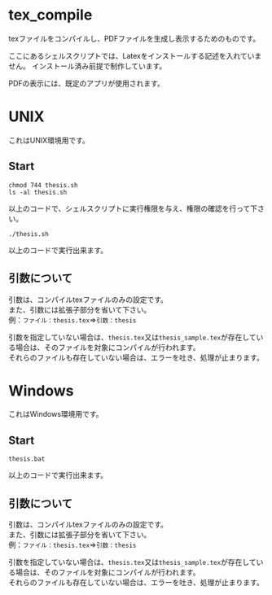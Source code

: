 # tex_compile
texファイルをコンパイルし、PDFファイルを生成し表示するためのものです。

ここにあるシェルスクリプトでは、Latexをインストールする記述を入れていません。
インストール済み前提で制作しています。

PDFの表示には、既定のアプリが使用されます。

# UNIX
これはUNIX環境用です。

## Start
```
chmod 744 thesis.sh
ls -al thesis.sh
```
以上のコードで、シェルスクリプトに実行権限を与え、権限の確認を行って下さい。

```
./thesis.sh
```
以上のコードで実行出来ます。

## 引数について
引数は、コンパイルtexファイルのみの設定です。  
また、引数には拡張子部分を省いて下さい。  
例：`ファイル：thesis.tex`⇒`引数：thesis`

引数を指定していない場合は、`thesis.tex`又は`thesis_sample.tex`が存在している場合は、そのファイルを対象にコンパイルが行われます。  
それらのファイルも存在していない場合は、エラーを吐き、処理が止まります。


# Windows
これはWindows環境用です。

## Start
```
thesis.bat
```
以上のコードで実行出来ます。

## 引数について
引数は、コンパイルtexファイルのみの設定です。  
また、引数には拡張子部分を省いて下さい。  
例：`ファイル：thesis.tex`⇒`引数：thesis`

引数を指定していない場合は、`thesis.tex`又は`thesis_sample.tex`が存在している場合は、そのファイルを対象にコンパイルが行われます。  
それらのファイルも存在していない場合は、エラーを吐き、処理が止まります。
